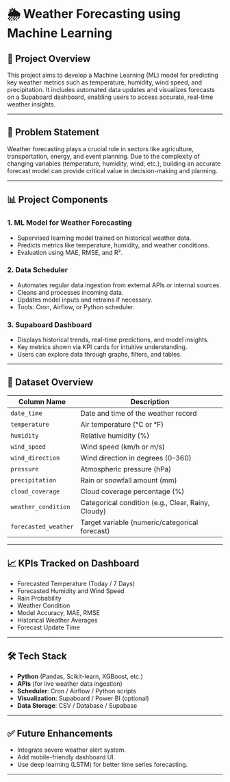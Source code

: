 # 🌦️ Weather Forecasting using Machine Learning

## 📌 Project Overview

This project aims to develop a Machine Learning (ML) model for predicting key weather metrics such as temperature, humidity, wind speed, and precipitation. It includes automated data updates and visualizes forecasts on a Supaboard dashboard, enabling users to access accurate, real-time weather insights.

---

## 🧠 Problem Statement

Weather forecasting plays a crucial role in sectors like agriculture, transportation, energy, and event planning. Due to the complexity of changing variables (temperature, humidity, wind, etc.), building an accurate forecast model can provide critical value in decision-making and planning.

---

## 📊 Project Components

### 1. ML Model for Weather Forecasting
- Supervised learning model trained on historical weather data.
- Predicts metrics like temperature, humidity, and weather conditions.
- Evaluation using MAE, RMSE, and R².

### 2. Data Scheduler
- Automates regular data ingestion from external APIs or internal sources.
- Cleans and processes incoming data.
- Updates model inputs and retrains if necessary.
- Tools: Cron, Airflow, or Python scheduler.

### 3. Supaboard Dashboard
- Displays historical trends, real-time predictions, and model insights.
- Key metrics shown via KPI cards for intuitive understanding.
- Users can explore data through graphs, filters, and tables.

---

## 📁 Dataset Overview

| Column Name        | Description                                        |
|--------------------|----------------------------------------------------|
| `date_time`        | Date and time of the weather record                |
| `temperature`      | Air temperature (°C or °F)                         |
| `humidity`         | Relative humidity (%)                              |
| `wind_speed`       | Wind speed (km/h or m/s)                           |
| `wind_direction`   | Wind direction in degrees (0–360)                  |
| `pressure`         | Atmospheric pressure (hPa)                         |
| `precipitation`    | Rain or snowfall amount (mm)                       |
| `cloud_coverage`   | Cloud coverage percentage (%)                      |
| `weather_condition`| Categorical condition (e.g., Clear, Rainy, Cloudy) |
| `forecasted_weather`| Target variable (numeric/categorical forecast)    |

---

## 📈 KPIs Tracked on Dashboard

- Forecasted Temperature (Today / 7 Days)
- Forecasted Humidity and Wind Speed
- Rain Probability
- Weather Condition
- Model Accuracy, MAE, RMSE
- Historical Weather Averages
- Forecast Update Time

---

## 🛠️ Tech Stack

- **Python** (Pandas, Scikit-learn, XGBoost, etc.)
- **APIs** (for live weather data ingestion)
- **Scheduler**: Cron / Airflow / Python scripts
- **Visualization**: Supaboard / Power BI (optional)
- **Data Storage**: CSV / Database / Supabase

---

## ✅ Future Enhancements

- Integrate severe weather alert system.
- Add mobile-friendly dashboard UI.
- Use deep learning (LSTM) for better time series forecasting.

---

